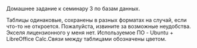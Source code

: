 Домашнее задание к семинару 3 по базам данных.

Таблицы одинаковые, сохранены в разных форматах на случай, если что-то не откроется. Пожалуйста, извините за возможные неудобства. Экселя лицензионного у меня нет. Используемое ПО - Ubuntu + LibreOffice Calc.Связи между таблицами обозначены цветом.
